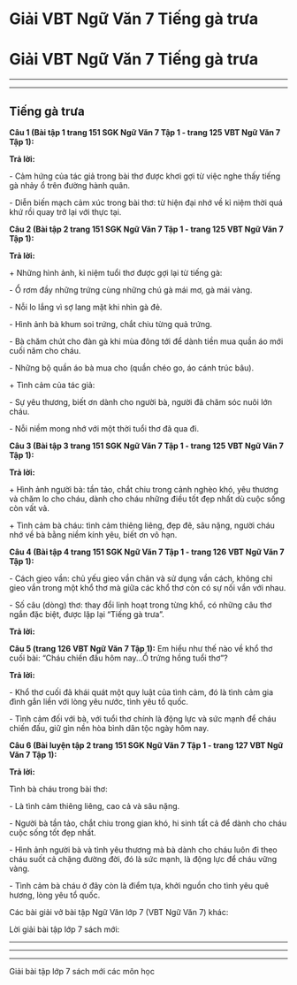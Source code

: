 # Giải VBT Ngữ Văn 7 Tiếng gà trưa

# Giải VBT Ngữ Văn 7 Tiếng gà trưa

* * *

* * *

## Tiếng gà trưa

**Câu 1 (Bài tập 1 trang 151 SGK Ngữ Văn 7 Tập 1 - trang 125 VBT Ngữ Văn 7 Tập 1):**

**Trả lời:**

\- Cảm hứng của tác giả trong bài thơ được khơi gợi từ việc nghe thấy tiếng gà nhảy ổ trên đường hành quân. 

\- Diễn biến mạch cảm xúc trong bài thơ: từ hiện đại nhớ về kỉ niệm thời quá khứ rồi quay trở lại với thực tại. 

**Câu 2 (Bài tập 2 trang 151 SGK Ngữ Văn 7 Tập 1 - trang 125 VBT Ngữ Văn 7 Tập 1):**

**Trả lời:**

\+ Những hình ảnh, kỉ niệm tuổi thơ được gợi lại từ tiếng gà: 

\- Ổ rơm đầy những trứng cùng những chú gà mái mơ, gà mái vàng. 

\- Nỗi lo lắng vì sợ lang mặt khi nhìn gà đẻ. 

\- Hình ảnh bà khum soi trứng, chắt chiu từng quả trứng. 

\- Bà chăm chút cho đàn gà khi mùa đông tới để dành tiền mua quần áo mới cuối năm cho cháu. 

\- Những bộ quần áo bà mua cho (quần chéo go, áo cánh trúc bâu). 

\+ Tình cảm của tác giả: 

\- Sự yêu thương, biết ơn dành cho người bà, người đã chăm sóc nuôi lớn cháu. 

\- Nỗi niềm mong nhớ với một thời tuổi thơ đã qua đi. 

**Câu 3 (Bài tập 3 trang 151 SGK Ngữ Văn 7 Tập 1 - trang 125 VBT Ngữ Văn 7 Tập 1):**

**Trả lời:**

\+ Hình ảnh người bà: tần tảo, chắt chiu trong cảnh nghèo khó, yêu thương và chăm lo cho cháu, dành cho cháu những điều tốt đẹp nhất dù cuộc sống còn vất vả. 

\+ Tình cảm bà cháu: tình cảm thiêng liêng, đẹp đẽ, sâu nặng, người cháu nhớ về bà bằng niềm kính yêu, biết ơn vô hạn. 

**Câu 4 (Bài tập 4 trang 151 SGK Ngữ Văn 7 Tập 1 - trang 126 VBT Ngữ Văn 7 Tập 1):**

\- Cách gieo vần: chủ yếu gieo vần chân và sử dụng vần cách, không chỉ gieo vần trong một khổ thơ mà giữa các khổ thơ còn có sự nối vần với nhau. 

\- Số câu (dòng) thơ: thay đổi linh hoạt trong từng khổ, có những câu thơ ngắn đặc biệt, được lặp lại “Tiếng gà trưa”. 

**Trả lời:**

**Câu 5 (trang 126 VBT Ngữ Văn 7 Tập 1):** Em hiểu như thế nào về khổ thơ cuối bài: “Cháu chiến đấu hôm nay...Ổ trứng hồng tuổi thơ”? 

**Trả lời:**

\- Khổ thơ cuối đã khái quát một quy luật của tình cảm, đó là tình cảm gia đình gắn liền với lòng yêu nước, tình yêu tổ quốc. 

\- Tình cảm đối với bà, với tuổi thơ chính là động lực và sức mạnh để cháu chiến đấu, giữ gìn nền hòa bình dân tộc ngày hôm nay. 

**Câu 6 (Bài luyện tập 2 trang 151 SGK Ngữ Văn 7 Tập 1 - trang 127 VBT Ngữ Văn 7 Tập 1):**

**Trả lời:**

Tình bà cháu trong bài thơ: 

\- Là tình cảm thiêng liêng, cao cả và sâu nặng. 

\- Người bà tần tảo, chắt chiu trong gian khó, hi sinh tất cả để dành cho cháu cuộc sống tốt đẹp nhất. 

\- Hình ảnh người bà và tình yêu thương mà bà dành cho cháu luôn đi theo cháu suốt cả chặng đường đời, đó là sức mạnh, là động lực để cháu vững vàng. 

\- Tình cảm bà cháu ở đây còn là điểm tựa, khởi nguồn cho tình yêu quê hương, lòng yêu tổ quốc. 

Các bài giải vở bài tập Ngữ Văn lớp 7 (VBT Ngữ Văn 7) khác:

Lời giải bài tập lớp 7 sách mới:

* * *

* * *

* * *

Giải bài tập lớp 7 sách mới các môn học
